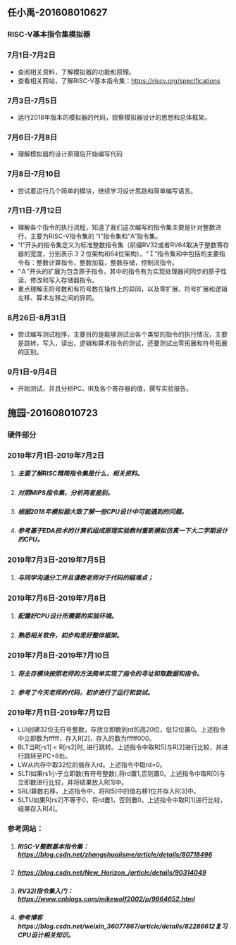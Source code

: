  ## 任小禹-201608010627
 ### RISC-V基本指令集模拟器
 ### 7月1日-7月2日
 - 查阅相关资料，了解模拟器的功能和原理。
 - 查看相关网站，了解RISC-V基本指令集：https://riscv.org/specifications
 ### 7月3日-7月5日
 - 运行2018年版本的模拟器的代码，观察模拟器设计的思想和总体框架。
 ### 7月6日-7月8日
 - 理解模拟器的设计原理后开始编写代码
 ### 7月8日-7月10日
 - 尝试着运行几个简单的模块，继续学习设计思路和简单编写语言。
 ### 7月11日-7月12日
 - 理解各个指令的执行流程，知道了我们这次编写的指令集主要是针对整数进行，主要为RISC-V指令集的 “I”指令集和“A”指令集。
 - “I”开头的指令集定义为标准整数指令集（前缀RV32或者RV64取决于整数寄存器的宽度，分别表示３２位架构和64位架构）。“Ｉ”指令集和中包括的主要指令有：整数计算指令，整数加载，整数存储，控制流指令。
 - “Ａ”开头的扩展为包含原子指令，其中的指令有为实现处理器间同步的原子性读，修改和写入存储器指令。
 - 重点理解无符号数和有符号数在操作上的异同，以及零扩展、符号扩展和逻辑左移、算术左移之间的异同。
  ### 8月26日-8月31日
 - 尝试编写测试程序，主要目的是能够测试出各个类型的指令的执行情况，主要是跳转，写入，读出，逻辑和算术指令的测试，还要测试出零拓展和符号拓展的区别。
 ### 9月1日-9月4日
 - 开始测试，并且分析PC、IR及各个寄存器的值，撰写实验报告。
  
 
 ## 施园-201608010723
 ### 硬件部分
 ### 2019年7月1日-2019年7月2日
 1. ##### 主要了解RISC精简指令集是什么，相关资料。
 2. ##### 对照MIPS指令集，分析两者差别。
 3. ##### 根据2018年模拟器大致了解一些CPU设计中可能遇到的问题。
 4. ##### 参考基于EDA技术的计算机组成原理实验教材重新模拟仿真一下大二学期设计的CPU。
 ### 2019年7月3日-2019年7月5日
 1. ##### 与同学沟通分工并且请教老师对于代码的疑难点；
 ### 2019年7月6日-2019年7月8日
 1. ##### 配置好CPU设计所需要的实验环境。
 2. ##### 熟悉相关软件，初步构思好整体框架。
 ### 2019年7月8日-2019年7月10日
 1. ##### 将主存模块按照老师的方法简单实现了指令的寻址和取数据和指令。
 2. ##### 参考了今天老师的代码，初步进行了运行和尝试。
 ### 2019年7月11日-2019年7月12日
 - LUI创建32位无符号整数，存放立即数到rd的高20位，低12位置0。上述指令中立即数为fffff，存入R[2]，存入的数为fffff000。
 - BLT当R[rs1] < R[rs2]时, 进行跳转。上述指令中取R[5]与R[2]进行比较，并进行跳转至PC+8处。
 - LW从内存中取32位的值存入rd。上述指令中取rd=0。
 - SLTI如果rs1小于立即数(有符号整数),将rd置1,否则置0。上述指令中取R[0]与立即数进行比较，并将结果放入R[1]中。
 - SRLI算数右移。上述指令中，将R[5]中的值右移1位并存入R[3]中。
 - SLTU如果R[rs2]不等于0，将rd置1，否则置0。上述指令中取R[1]进行比较，结果存入R[4]。
 
 ### 参考网站：
  1. ##### RISC-V整数基本指令集： https://blog.csdn.net/zhangshuaiisme/article/details/80718496
  2. ##### https://blog.csdn.net/New_Horizon_/article/details/90314049
  3. ##### RV32I指令集入门：https://www.cnblogs.com/mikewolf2002/p/9864652.html
  4. ##### 参考博客https://blog.csdn.net/weixin_36077867/article/details/82286612复习CPU设计相关知识。
